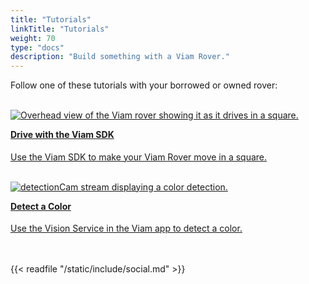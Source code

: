 ```yaml
---
title: "Tutorials"
linkTitle: "Tutorials"
weight: 70
type: "docs"
description: "Build something with a Viam Rover."
---
```


<div>
<p>Follow one of these tutorials with your borrowed or owned rover:</p>
</div>

<div class="container text-center td-max-width-on-larger-screens">
  <div class="row">
    <a href="../../tutorials/viam-rover/try-viam-sdk">
      <div class="col hover-card">
        <br />
        <img
          src="../../tutorials/img/try-viam-sdk/image1.gif"
          alt="Overhead view of the Viam rover showing it as it drives in a square."
        />
        <br />
        <h4 style="text-align: left; margin-left: 0px; margin-top: 1em">
          Drive with the Viam SDK
        </h4>
        <p style="text-align: left">
          Use the Viam SDK to make your Viam Rover move in a square.
        </p>
      </div>
    </a>
    <a href="../../tutorials/viam-rover/try-viam-color-detection">
      <div class="col hover-card">
        <br />
        <img
          src="../../tutorials/img/try-viam-color-detection/detectioncam-comp-stream.png"
          alt="detectionCam stream displaying a color detection."
        />
        <br />
        <h4 style="text-align: left; margin-left: 0px; margin-top: 1em">
          Detect a Color
        </h4>
        <p style="text-align: left">
          Use the Vision Service in the Viam app to detect a color.
        </p>
      </div>
    </a>
  </div>
</div>

<br>
<br>
{{< readfile "/static/include/social.md" >}}
